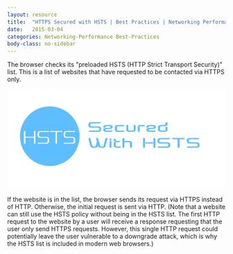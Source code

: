 ```yaml
---
layout: resource
title:  "HTTPS Secured with HSTS | Best Practices | Networking Performance"
date:   2015-03-04
categories: Networking-Performance Best-Practices
body-class: no-sidebar
---
```


The browser checks its "preloaded HSTS (HTTP Strict Transport Security)" list. This is a list of websites that have requested to be contacted via HTTPS only.

<div class="center">
  <img src="/images/networking-performance/secured-with-HSTS.gif" alt="Secured with HSTS">
</div>

If the website is in the list, the browser sends its request via HTTPS instead of HTTP. Otherwise, the initial request is sent via HTTP. (Note that a website can still use the HSTS policy without being in the HSTS list. The first HTTP request to the website by a user will receive a response requesting that the user only send HTTPS requests. However, this single HTTP request could potentially leave the user vulnerable to a downgrade attack, which is why the HSTS list is included in modern web browsers.)